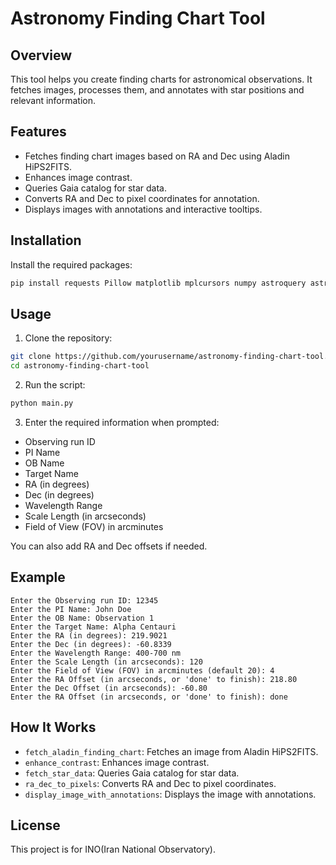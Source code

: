 

# Astronomy Finding Chart Tool

## Overview

This tool helps you create finding charts for astronomical observations. It fetches images, processes them, and annotates with star positions and relevant information.

## Features

- Fetches finding chart images based on RA and Dec using Aladin HiPS2FITS.
- Enhances image contrast.
- Queries Gaia catalog for star data.
- Converts RA and Dec to pixel coordinates for annotation.
- Displays images with annotations and interactive tooltips.

## Installation

Install the required packages:

```sh
pip install requests Pillow matplotlib mplcursors numpy astroquery astropy
```

## Usage

1. Clone the repository:

```sh
git clone https://github.com/yourusername/astronomy-finding-chart-tool.git
cd astronomy-finding-chart-tool
```

2. Run the script:

```sh
python main.py
```

3. Enter the required information when prompted:

- Observing run ID
- PI Name
- OB Name
- Target Name
- RA (in degrees)
- Dec (in degrees)
- Wavelength Range
- Scale Length (in arcseconds)
- Field of View (FOV) in arcminutes

You can also add RA and Dec offsets if needed.

## Example

```
Enter the Observing run ID: 12345
Enter the PI Name: John Doe
Enter the OB Name: Observation 1
Enter the Target Name: Alpha Centauri
Enter the RA (in degrees): 219.9021
Enter the Dec (in degrees): -60.8339
Enter the Wavelength Range: 400-700 nm
Enter the Scale Length (in arcseconds): 120
Enter the Field of View (FOV) in arcminutes (default 20): 4
Enter the RA Offset (in arcseconds, or 'done' to finish): 218.80
Enter the Dec Offset (in arcseconds): -60.80
Enter the RA Offset (in arcseconds, or 'done' to finish): done
```

## How It Works

- `fetch_aladin_finding_chart`: Fetches an image from Aladin HiPS2FITS.
- `enhance_contrast`: Enhances image contrast.
- `fetch_star_data`: Queries Gaia catalog for star data.
- `ra_dec_to_pixels`: Converts RA and Dec to pixel coordinates.
- `display_image_with_annotations`: Displays the image with annotations.

## License

This project is for INO(Iran National Observatory).
